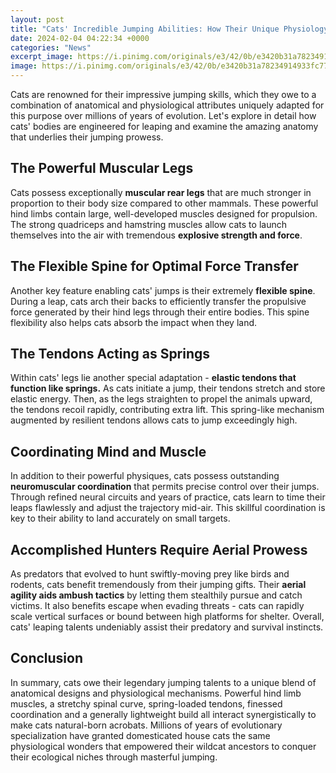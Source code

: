 ```yaml
---
layout: post
title: "Cats' Incredible Jumping Abilities: How Their Unique Physiology Allows Them to Leap With Precision"
date: 2024-02-04 04:22:34 +0000
categories: "News"
excerpt_image: https://i.pinimg.com/originals/e3/42/0b/e3420b31a78234914933fc77df3e0227.png
image: https://i.pinimg.com/originals/e3/42/0b/e3420b31a78234914933fc77df3e0227.png
---
```


Cats are renowned for their impressive jumping skills, which they owe to a combination of anatomical and physiological attributes uniquely adapted for this purpose over millions of years of evolution. Let's explore in detail how cats' bodies are engineered for leaping and examine the amazing anatomy that underlies their jumping prowess.
## The Powerful Muscular Legs
Cats possess exceptionally **muscular rear legs** that are much stronger in proportion to their body size compared to other mammals. These powerful hind limbs contain large, well-developed muscles designed for propulsion. The strong quadriceps and hamstring muscles allow cats to launch themselves into the air with tremendous **explosive strength and force**. 
## The Flexible Spine for Optimal Force Transfer
Another key feature enabling cats' jumps is their extremely **flexible spine**. During a leap, cats arch their backs to efficiently transfer the propulsive force generated by their hind legs through their entire bodies. This spine flexibility also helps cats absorb the impact when they land.
## The Tendons Acting as Springs
Within cats' legs lie another special adaptation - **elastic tendons that function like springs.** As cats initiate a jump, their tendons stretch and store elastic energy. Then, as the legs straighten to propel the animals upward, the tendons recoil rapidly, contributing extra lift. This spring-like mechanism augmented by resilient tendons allows cats to jump exceedingly high.
## Coordinating Mind and Muscle  
In addition to their powerful physiques, cats possess outstanding **neuromuscular coordination** that permits precise control over their jumps. Through refined neural circuits and years of practice, cats learn to time their leaps flawlessly and adjust the trajectory mid-air. This skillful coordination is key to their ability to land accurately on small targets.
## Accomplished Hunters Require Aerial Prowess
As predators that evolved to hunt swiftly-moving prey like birds and rodents, cats benefit tremendously from their jumping gifts. Their **aerial agility aids ambush tactics** by letting them stealthily pursue and catch victims. It also benefits escape when evading threats - cats can rapidly scale vertical surfaces or bound between high platforms for shelter. Overall, cats' leaping talents undeniably assist their predatory and survival instincts.
## Conclusion
In summary, cats owe their legendary jumping talents to a unique blend of anatomical designs and physiological mechanisms. Powerful hind limb muscles, a stretchy spinal curve, spring-loaded tendons, finessed coordination and a generally lightweight build all interact synergistically to make cats natural-born acrobats. Millions of years of evolutionary specialization have granted domesticated house cats the same physiological wonders that empowered their wildcat ancestors to conquer their ecological niches through masterful jumping.